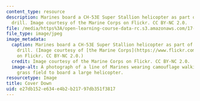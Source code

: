 ```yaml
---
content_type: resource
description: Marines board a CH-53E Super Stallion helicopter as part of a training
  drill. Image courtesy of the Marine Corps on Flickr. CC BY-NC 2.0.
file: /media/https%3A/open-learning-course-data-rc.s3.amazonaws.com/17-482-u-s-military-power-spring-2015/e27db152e634e4b2b21797db351f3817_17-482s15.jpg
file_type: image/jpeg
image_metadata:
  caption: Marines board a CH-53E Super Stallion helicopter as part of a training
    drill. (Image courtesy of [the Marine Corps](https://www.flickr.com/photos/marine_corps/20686449185/)
    on Flickr. CC BY-NC 2.0.)
  credit: Image courtesy of the Marine Corps on Flickr. CC BY-NC 2.0.
  image-alt: A photograph of a line of Marines wearing camouflage walking across a
    grass field to board a large helicopter.
resourcetype: Image
title: Cover Down
uid: e27db152-e634-e4b2-b217-97db351f3817
---
```

